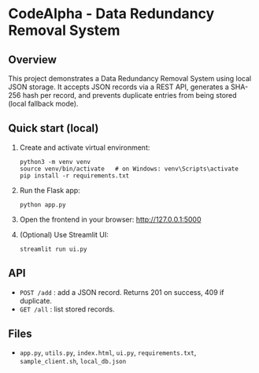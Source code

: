 # CodeAlpha - Data Redundancy Removal System 

## Overview
This project demonstrates a Data Redundancy Removal System using local JSON storage.
It accepts JSON records via a REST API, generates a SHA-256 hash per record,
and prevents duplicate entries from being stored (local fallback mode).

## Quick start (local)
1. Create and activate virtual environment:
   ```
   python3 -m venv venv
   source venv/bin/activate   # on Windows: venv\Scripts\activate
   pip install -r requirements.txt
   ```

2. Run the Flask app:
   ```
   python app.py
   ```

3. Open the frontend in your browser:
   http://127.0.0.1:5000

4. (Optional) Use Streamlit UI:
   ```
   streamlit run ui.py
   ```

## API
- `POST /add` : add a JSON record. Returns 201 on success, 409 if duplicate.
- `GET /all` : list stored records.

## Files
- `app.py`, `utils.py`, `index.html`, `ui.py`, `requirements.txt`, `sample_client.sh`, `local_db.json`

